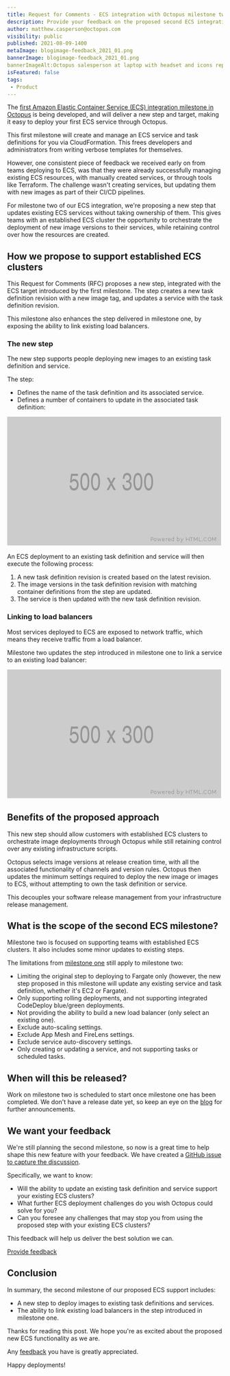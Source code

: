 ```yaml
---
title: Request for Comments - ECS integration with Octopus milestone two
description: Provide your feedback on the proposed second ECS integration milestone in Octopus.
author: matthew.casperson@octopus.com
visibility: public
published: 2021-08-09-1400
metaImage: blogimage-feedback_2021_01.png
bannerImage: blogimage-feedback_2021_01.png
bannerImageAlt:Octopus salesperson at laptop with headset and icons representing customer feedback
isFeatured: false
tags:
 - Product
---
```


The [first Amazon Elastic Container Service (ECS) integration milestone in Octopus](https://octopus.com/blog/rfc-ecs-integration-with-octopus) is being developed, and will deliver a new step and target, making it easy to deploy your first ECS service through Octopus. 

This first milestone will create and manage an ECS service and task definitions for you via CloudFormation. This frees developers and administrators from writing verbose templates for themselves.

However, one consistent piece of feedback we received early on from teams deploying to ECS, was that they were already successfully managing existing ECS resources, with manually created services, or through tools like Terraform. The challenge wasn't creating services, but updating them with new images as part of their CI/CD pipelines.

For milestone two of our ECS integration, we're proposing a new step that updates existing ECS services without taking ownership of them. This gives teams with an established ECS cluster the opportunity to orchestrate the deployment of new image versions to their services, while retaining control over how the resources are created.

## How we propose to support established ECS clusters

This Request for Comments (RFC) proposes a new step, integrated with the ECS target introduced by the first milestone. The step creates a new task definition revision with a new image tag, and updates a service with the task definition revision.

This milestone also enhances the step delivered in milestone one, by exposing the ability to link existing load balancers.

### The new step

The new step supports people deploying new images to an existing task definition and service.

The step:

- Defines the name of the task definition and its associated service.
- Defines a number of containers to update in the associated task definition:

![](stepmockup.png)

An ECS deployment to an existing task definition and service will then execute the following process:

1. A new task definition revision is created based on the latest revision.
2. The image versions in the task definition revision with matching container definitions from the step are updated.
3. The service is then updated with the new task definition revision.

### Linking to load balancers

Most services deployed to ECS are exposed to network traffic, which means they receive traffic from a load balancer. 

Milestone two updates the step introduced in milestone one to link a service to an existing load balancer:

![](loadbalancermockup.png)

## Benefits of the proposed approach

This new step should allow customers with established ECS clusters to orchestrate image deployments through Octopus while still retaining control over any existing infrastructure scripts. 

Octopus selects image versions at release creation time, with all the associated functionality of channels and version rules. Octopus then updates the minimum settings required to deploy the new image or images to ECS, without attempting to own the task definition or service.

This decouples your software release management from your infrastructure release management.

## What is the scope of the second ECS milestone?

Milestone two is focused on supporting teams with established ECS clusters. It also includes some minor updates to existing steps.

The limitations from [milestone one](https://octopus.com/blog/rfc-ecs-integration-with-octopus#what-is-the-scope-of-the-first-ecs-milestone) still apply to milestone two:

- Limiting the original step to deploying to Fargate only (however, the new step proposed in this milestone will update any existing service and task definition, whether it's EC2 or Fargate).
- Only supporting rolling deployments, and not supporting integrated CodeDeploy blue/green deployments.
- Not providing the ability to build a new load balancer (only select an existing one).
- Exclude auto-scaling settings.
- Exclude App Mesh and FireLens settings.
- Exclude service auto-discovery settings.
- Only creating or updating a service, and not supporting tasks or scheduled tasks.

## When will this be released?

Work on milestone two is scheduled to start once milestone one has been completed. We don't have a release date yet, so keep an eye on the [blog](https://octopus.com/blog/) for further announcements.

## We want your feedback

We're still planning the second milestone, so now is a great time to help shape this new feature with your feedback. We have created a [GitHub issue to capture the discussion](https://github.com/OctopusDeploy/StepsFeedback/issues/5).

Specifically, we want to know:

- Will the ability to update an existing task definition and service support your existing ECS clusters?
- What further ECS deployment challenges do you wish Octopus could solve for you?
- Can you foresee any challenges that may stop you from using the proposed step with your existing ECS clusters?

This feedback will help us deliver the best solution we can.

<span><a class="btn btn-success" href="https://github.com/OctopusDeploy/StepsFeedback/issues/5">Provide feedback</a></span>

## Conclusion

In summary, the second milestone of our proposed ECS support includes:

- A new step to deploy images to existing task definitions and services.
- The ability to link existing load balancers in the step introduced in milestone one.

Thanks for reading this post. We hope you're as excited about the proposed new ECS functionality as we are.

Any [feedback](https://github.com/OctopusDeploy/StepsFeedback/issues/5) you have is greatly appreciated.

Happy deployments!
